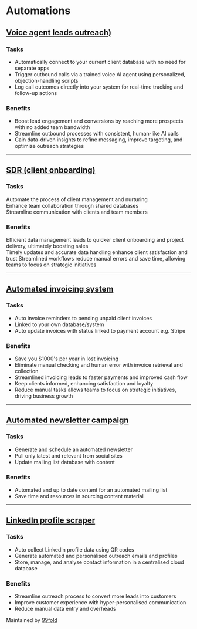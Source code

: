 # Automations  

## [Voice agent leads outreach)](https://99foldai.github.io/automations/voiceagent/voiceagent)                

### Tasks      

- Automatically connect to your current client database with no need for separate apps    
- Trigger outbound calls via a trained voice AI agent using personalized, objection-handling scripts    
- Log call outcomes directly into your system for real-time tracking and follow-up actions  

### Benefits          

- Boost lead engagement and conversions by reaching more prospects with no added team bandwidth  
- Streamline outbound processes with consistent, human-like AI calls 
- Gain data-driven insights to refine messaging, improve targeting, and optimize outreach strategies      

******

## [SDR (client onboarding)](https://99foldai.github.io/automations/client_onboard/client_onboard)              

### Tasks  
Automate the process of client management and nurturing        
Enhance team collaboration through shared databases      
Streamline communication with clients and team members        

### Benefits  
Efficient data management leads to quicker client onboarding and project delivery, ultimately boosting sales  
Timely updates and accurate data handling enhance client satisfaction and trust 
Streamlined workflows reduce manual errors and save time, allowing teams to focus on strategic initiatives    

******

## [Automated invoicing system](https://99foldai.github.io/automations/invoice_system/invoice_system)              

### Tasks      
- Auto invoice reminders to pending unpaid client invoices      
- Linked to your own database/system    
- Auto update invoices with status linked to payment account e.g. Stripe        

### Benefits        
- Save you $1000's per year in lost invoicing         
- Eliminate manual checking and human error with invoice retrieval and collection     
- Streamlined invoicing leads to faster payments and improved cash flow  
- Keep clients informed, enhancing satisfaction and loyalty       
- Reduce manual tasks allows teams to focus on strategic initiatives, driving business growth  


******


## [Automated newsletter campaign](https://99foldai.github.io/automations/auto_newsletter/auto_newsletter)              

### Tasks      
- Generate and schedule an automated newsletter         
- Pull only latest and relevant from social sites     
- Update mailing list database with content    

### Benefits        
- Automated and up to date content for an automated mailing list           
- Save time and resources in sourcing content material    

******


## [LinkedIn profile scraper](https://99foldai.github.io/automations/qrcode/qrcode)                  

### Tasks  
- Auto collect LinkedIn profile data using QR codes      
- Generate automated and personalised outreach emails and profiles     
- Store, manage, and analyse contact information in a centralised cloud database     

### Benefits  
- Streamline outreach process to convert more leads into customers      
- Improve customer experience with hyper-personalised communication   
- Reduce manual data entry and overheads    



<!--
<div align="center">
	<h2 style="color:#FF7E7E">Digital footprint</h2>
	<p>
		<a href="https://github.com/agevst" target="_blank">
			<img alt="W" src="https://img.shields.io/badge/GitHub-%2312100E.svg?&style=for-the-badge&logo=Github&logoColor=white" /></a>
		<a href="https://twitter.com/theage" target="_blank">
			<img alt="Twitter" src="https://img.shields.io/badge/twitter-%231DA1F2.svg?&style=for-the-badge&logo=twitter&logoColor=white" /></a>
	</p>
</div>-->

Maintained by <a href="https://github.com/99foldai">99fold</a>     



